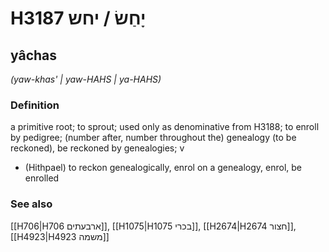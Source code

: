 # H3187 יָחַשׂ / יחש

## yâchas

_(yaw-khas' | yaw-HAHS | ya-HAHS)_

### Definition

a primitive root; to sprout; used only as denominative from H3188; to enroll by pedigree; (number after, number throughout the) genealogy (to be reckoned), be reckoned by genealogies; v

- (Hithpael) to reckon genealogically, enrol on a genealogy, enrol, be enrolled

### See also

[[H706|H706 ארבעתים]], [[H1075|H1075 בכרי]], [[H2674|H2674 חצור]], [[H4923|H4923 משמה]]
